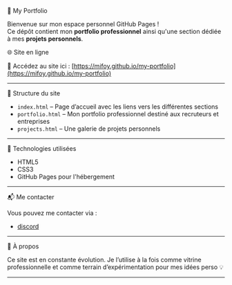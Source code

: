  🎨 My Portfolio

Bienvenue sur mon espace personnel GitHub Pages !  
Ce dépôt contient mon **portfolio professionnel** ainsi qu'une section dédiée à mes **projets personnels**.

 🌐 Site en ligne

🔗 Accédez au site ici : [https://mifoy.github.io/my-portfolio](https://mifoy.github.io/my-portfolio)

---

 📁 Structure du site

- `index.html` – Page d’accueil avec les liens vers les différentes sections
- `portfolio.html` – Mon portfolio professionnel destiné aux recruteurs et entreprises
- `projects.html` – Une galerie de projets personnels

---

 🚀 Technologies utilisées

- HTML5
- CSS3 
- GitHub Pages pour l'hébergement

---

 📬 Me contacter

Vous pouvez me contacter via :
- [discord](.mifo)

---

 📌 À propos

Ce site est en constante évolution. Je l’utilise à la fois comme vitrine professionnelle et comme terrain d’expérimentation pour mes idées perso 💡

---

 
